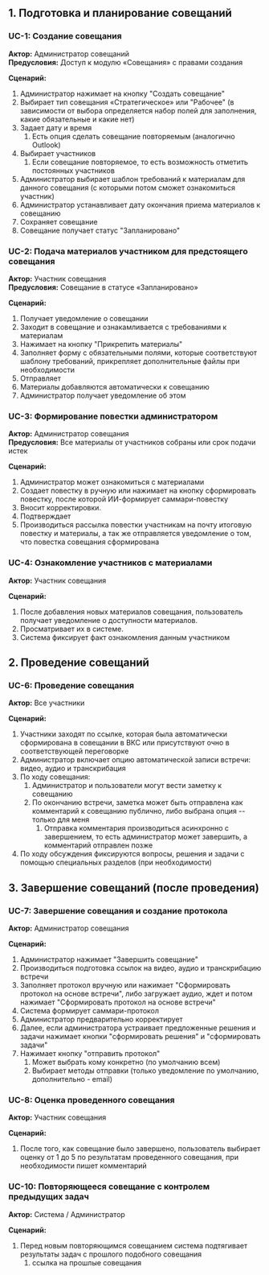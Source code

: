 ## 1. Подготовка и планирование совещаний

### UC-1: Создание совещания

**Актор:** Администратор совещаний  
**Предусловия:** Доступ к модулю «Совещания» с правами создания

**Сценарий:**

1. Администратор нажимает на кнопку "Создать совещание"
2. Выбирает тип совещания «Стратегическое» или "Рабочее" (в зависимости от выбора определяется набор полей для заполнения, какие обязательные и какие нет)
3. Задает дату и время 
	1. Есть опция сделать совещание повторяемым (аналогично Outlook)
4. Выбирает участников 
	1. Если совещание повторяемое, то есть возможность отметить постоянных участников
5. Администратор выбирает шаблон требований к материалам для данного совещания (с которыми потом сможет ознакомиться участник)
6. Администратор устанавливает дату окончания приема материалов к совещанию
7. Сохраняет совещание
8. Совещание получает статус "Запланировано"

### UC-2: Подача материалов участником для предстоящего совещания

**Актор:** Участник совещания  
**Предусловия:** Совещание в статусе «Запланировано»

**Сценарий:**

1. Получает уведомление о совещании
2. Заходит в совещание и ознакамливается с требованиями к материалам
3. Нажимает на кнопку "Прикрепить материалы"
4. Заполняет форму с обязательными полями, которые соответствуют шаблону требований, прикрепляет дополнительные файлы при необходимости
5. Отправляет
6. Материалы добавляются автоматически к совещанию
7. Администратор получает уведомление об этом

### UC-3: Формирование повестки администратором

**Актор:** Администратор совещания  
**Предусловия:** Все материалы от участников собраны или срок подачи истек

**Сценарий:**

1. Администратор может ознакомиться с материалами
2. Создает повестку в ручную или нажимает на кнопку сформировать повестку, после которой ИИ-формирует саммари-повестку
3. Вносит корректировки.
4. Подтверждает
5. Производиться рассылка повестки участникам на почту итоговую повестку и материалы, а так же отправляется уведомление о том, что повестка совещания сформирована

### UC-4: Ознакомление участников с материалами

**Актор:** Участник совещания

**Сценарий:**

1. После добавления новых материалов совещания, пользователь получает уведомление о доступности материалов.
2. Просматривает их в системе.
3. Система фиксирует факт ознакомления данным участником

## 2. Проведение совещаний

### UC-6: Проведение совещания

**Актор:** Все участники

**Сценарий:**

1. Участники заходят по ссылке, которая была автоматически сформирована в совещании в ВКС или присутствуют очно в соответствующей переговорке
2. Администратор включает опцию автоматической записи встречи: видео, аудио и транскрибация
3. По ходу совещания: 
	1. Администратор и пользователи могут вести заметку к совещанию
	2. По окончанию встречи, заметка может быть отправлена как комментарий к совещанию публично, либо выбрана опция -- только для меня
		1. Отправка комментария производиться асинхронно с завершением, то есть администратор может завершить, а комментарий отправлен позже
4. По ходу обсуждения фиксируются вопросы, решения и задачи с помощью специальных разделов (при необходимости)

## 3. Завершение совещаний (после проведения)

### UC-7: Завершение совещания и создание протокола

**Актор:** Администратор совещания

**Сценарий:**

1. Администратор нажимает "Завершить совещание"
2. Производиться подготовка ссылок на видео, аудио и транскрибацию встречи
3. Заполняет протокол вручную или нажимает "Сформировать протокол на основе встречи", либо загружает аудио, ждет и потом нажимает "Сформировать протокол на основе встречи"
4. Система формирует саммари-протокол
5. Администратор предварительно корректирует
6. Далее, если администратора устраивает предложенные решения и задачи нажимает кнопки "сформировать решения" и "сформировать задачи"
7. Нажимает кнопку "отправить протокол"
	1. Может выбрать кому конкретно (по умолчанию всем)
	2. Выбирает методы отправки (только уведомление по умолчанию, дополнительно - email)

### UC-8: Оценка проведенного совещания

**Актор:** Участник совещания

**Сценарий:**

1. После того, как совещание было завершено, пользователь выбирает оценку от 1 до 5 по результатам проведенного совещания, при необходимости пишет комментарий

### UC-10: Повторяющееся совещание с контролем предыдущих задач

**Актор:** Система / Администратор

**Сценарий:**

1. Перед новым повторяющимся совещанием система подтягивает результаты задач с прошлого подобного совещания
	1. ссылка на прошлые совещания